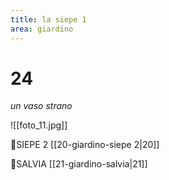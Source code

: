 ```yaml
---
title: la siepe 1
area: giardino
---
```

# 24
_un vaso strano_

![[foto_11.jpg]]

👀SIEPE 2 [[20-giardino-siepe 2|20]]

👣SALVIA [[21-giardino-salvia|21]]

